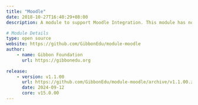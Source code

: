 ```yaml
---
title: "Moodle"
date: 2018-10-27T16:40:29+08:00
description: A module to support Moodle Integration. This module has no actions and is not seen by users, it just alters the database.

# Module Details
type: open source
website: https://github.com/GibbonEdu/module-moodle
author: 
    - name: Gibbon Foundation
      url: https://gibbonedu.org
    
release: 
    - version: v1.1.00
      url: https://github.com/GibbonEdu/module-moodle/archive/v1.1.00.zip
      date: 2024-09-12
      core: v15.0.00
---
```


